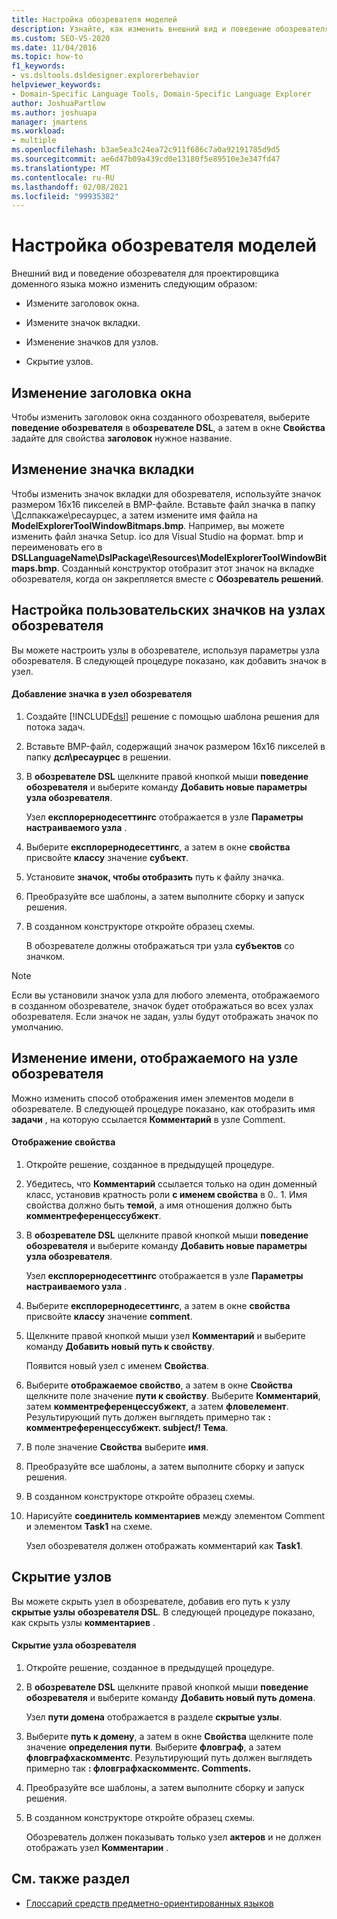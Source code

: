 ```yaml
---
title: Настройка обозревателя моделей
description: Узнайте, как изменить внешний вид и поведение обозревателя для конструктора доменных языков.
ms.custom: SEO-VS-2020
ms.date: 11/04/2016
ms.topic: how-to
f1_keywords:
- vs.dsltools.dsldesigner.explorerbehavior
helpviewer_keywords:
- Domain-Specific Language Tools, Domain-Specific Language Explorer
author: JoshuaPartlow
ms.author: joshuapa
manager: jmartens
ms.workload:
- multiple
ms.openlocfilehash: b3ae5ea3c24ea72c911f686c7a0a92191785d9d5
ms.sourcegitcommit: ae6d47b09a439cd0e13180f5e89510e3e347fd47
ms.translationtype: MT
ms.contentlocale: ru-RU
ms.lasthandoff: 02/08/2021
ms.locfileid: "99935382"
---
```

# <a name="customizing-the-model-explorer"></a>Настройка обозревателя моделей
Внешний вид и поведение обозревателя для проектировщика доменного языка можно изменить следующим образом:

- Измените заголовок окна.

- Измените значок вкладки.

- Изменение значков для узлов.

- Скрытие узлов.

## <a name="changing-the-window-title"></a>Изменение заголовка окна
 Чтобы изменить заголовок окна созданного обозревателя, выберите **поведение обозревателя** в **обозревателе DSL**, а затем в окне **Свойства** задайте для свойства **заголовок** нужное название.

## <a name="changing-the-tab-icon"></a>Изменение значка вкладки
 Чтобы изменить значок вкладки для обозревателя, используйте значок размером 16x16 пикселей в BMP-файле. Вставьте файл значка в папку \Дслпаккаже\ресаурцес\, а затем измените имя файла на **ModelExplorerToolWindowBitmaps.bmp**. Например, вы можете изменить файл значка Setup. ico для Visual Studio на формат. bmp и переименовать его в **DSLLanguageName\DslPackage\Resources\ModelExplorerToolWindowBitmaps.bmp**. Созданный конструктор отобразит этот значок на вкладке обозревателя, когда он закрепляется вместе с **Обозреватель решений**.

## <a name="setting-custom-icons-on-explorer-nodes"></a>Настройка пользовательских значков на узлах обозревателя
 Вы можете настроить узлы в обозревателе, используя параметры узла обозревателя. В следующей процедуре показано, как добавить значок в узел.

#### <a name="to-add-an-icon-to-an-explorer-node"></a>Добавление значка в узел обозревателя

1. Создайте [!INCLUDE[dsl](../modeling/includes/dsl_md.md)] решение с помощью шаблона решения для потока задач.

2. Вставьте BMP-файл, содержащий значок размером 16x16 пикселей в папку **дсл\ресаурцес** в решении.

3. В **обозревателе DSL** щелкните правой кнопкой мыши **поведение обозревателя** и выберите команду **Добавить новые параметры узла обозревателя**.

    Узел **експлорернодесеттингс** отображается в узле **Параметры настраиваемого узла** .

4. Выберите **експлорернодесеттингс**, а затем в окне **свойства** присвойте **классу** значение **субъект**.

5. Установите **значок, чтобы отобразить** путь к файлу значка.

6. Преобразуйте все шаблоны, а затем выполните сборку и запуск решения.

7. В созданном конструкторе откройте образец схемы.

    В обозревателе должны отображаться три узла **субъектов** со значком.

> [!NOTE]
> Если вы установили значок узла для любого элемента, отображаемого в созданном обозревателе, значок будет отображаться во всех узлах обозревателя. Если значок не задан, узлы будут отображать значок по умолчанию.

## <a name="changing-the-name-displayed-on-an-explorer-node"></a>Изменение имени, отображаемого на узле обозревателя
 Можно изменить способ отображения имен элементов модели в обозревателе. В следующей процедуре показано, как отобразить имя **задачи** , на которую ссылается **Комментарий** в узле Comment.

#### <a name="to-display-a-property"></a>Отображение свойства

1. Откройте решение, созданное в предыдущей процедуре.

2. Убедитесь, что **Комментарий** ссылается только на один доменный класс, установив кратность роли **с именем свойства** в 0.. 1. Имя свойства должно быть **темой**, а имя отношения должно быть **комментреференцессубжект**.

3. В **обозревателе DSL** щелкните правой кнопкой мыши **поведение обозревателя** и выберите команду **Добавить новые параметры узла обозревателя**.

     Узел **експлорернодесеттингс** отображается в узле **Параметры настраиваемого узла** .

4. Выберите **експлорернодесеттингс**, а затем в окне **свойства** присвойте **классу** значение **comment**.

5. Щелкните правой кнопкой мыши узел **Комментарий** и выберите команду **Добавить новый путь к свойству**.

     Появится новый узел с именем **Свойства**.

6. Выберите **отображаемое свойство**, а затем в окне **Свойства** щелкните поле значение **пути к свойству**. Выберите **Комментарий**, затем **комментреференцессубжект**, а затем **фловелемент**. Результирующий путь должен выглядеть примерно так **: комментреференцессубжект. subject/! Тема**.

7. В поле значение **Свойства** выберите **имя**.

8. Преобразуйте все шаблоны, а затем выполните сборку и запуск решения.

9. В созданном конструкторе откройте образец схемы.

10. Нарисуйте **соединитель комментариев** между элементом Comment и элементом **Task1** на схеме.

     Узел обозревателя должен отображать комментарий как **Task1**.

## <a name="hiding-nodes"></a>Скрытие узлов
 Вы можете скрыть узел в обозревателе, добавив его путь к узлу **скрытые узлы** **обозревателя DSL**. В следующей процедуре показано, как скрыть узлы **комментариев** .

#### <a name="to-hide-an-explorer-node"></a>Скрытие узла обозревателя

1. Откройте решение, созданное в предыдущей процедуре.

2. В **обозревателе DSL** щелкните правой кнопкой мыши **поведение обозревателя** и выберите команду **Добавить новый путь домена**.

     Узел **пути домена** отображается в разделе **скрытые узлы**.

3. Выберите **путь к домену**, а затем в окне **Свойства** щелкните поле значение **определения пути**. Выберите **фловграф**, а затем **фловграфхаскомментс**. Результирующий путь должен выглядеть примерно так **: фловграфхаскомментс. Comments.**

4. Преобразуйте все шаблоны, а затем выполните сборку и запуск решения.

5. В созданном конструкторе откройте образец схемы.

     Обозреватель должен показывать только узел **актеров** и не должен отображать узел **Комментарии** .

## <a name="see-also"></a>См. также раздел

- [Глоссарий средств предметно-ориентированных языков](/previous-versions/bb126564(v=vs.100))